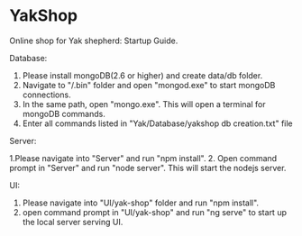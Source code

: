 # YakShop
Online shop for Yak shepherd: Startup Guide.

Database:

1. Please install mongoDB(2.6 or higher) and create data/db folder.
2. Navigate to "/.bin" folder and open "mongod.exe" to start mongoDB connections.
3. In the same path, open "mongo.exe". This will open a terminal for mongoDB commands.
4. Enter all commands listed in "Yak/Database/yakshop db creation.txt" file

Server:

1.Please navigate into "Server" and run "npm install".
2. Open command prompt in "Server" and run "node server". This will start the nodejs server.

UI:

1. Please navigate into "UI/yak-shop" folder and run "npm install".
2. open command prompt in "UI/yak-shop" and run  "ng serve" to start up the local server serving UI.
